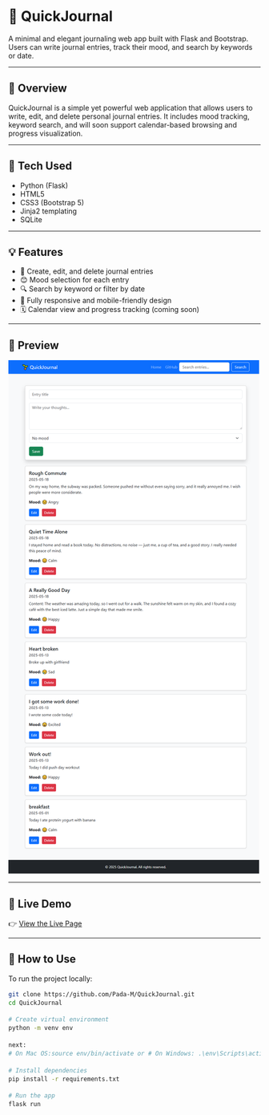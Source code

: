 # 🌱 QuickJournal

A minimal and elegant journaling web app built with Flask and Bootstrap. Users can write journal entries, track their mood, and search by keywords or date.

---

## 🌟 Overview

QuickJournal is a simple yet powerful web application that allows users to write, edit, and delete personal journal entries. It includes mood tracking, keyword search, and will soon support calendar-based browsing and progress visualization.

---

## 🔧 Tech Used

- Python (Flask)
- HTML5
- CSS3 (Bootstrap 5)
- Jinja2 templating
- SQLite

---

## 💡 Features

- 📓 Create, edit, and delete journal entries  
- 😊 Mood selection for each entry  
- 🔍 Search by keyword or filter by date  
- 📱 Fully responsive and mobile-friendly design  
- 🗓️ Calendar view and progress tracking (coming soon)

---

## 📸 Preview

![QuickJournal Screenshot](https://raw.githubusercontent.com/Pada-M/QuickJournal/main/static/images/QJ_screenshot.png)

---

## 🔗 Live Demo

👉 [View the Live Page](https://quickjournal.onrender.com/)


---

## 📁 How to Use

To run the project locally:

```bash
git clone https://github.com/Pada-M/QuickJournal.git
cd QuickJournal

# Create virtual environment
python -m venv env

next:
# On Mac OS:source env/bin/activate or # On Windows: .\env\Scripts\activate

# Install dependencies
pip install -r requirements.txt

# Run the app
flask run
